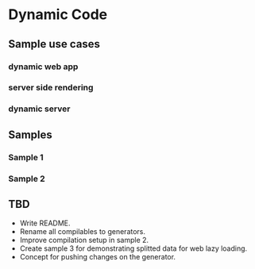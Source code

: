 # Dynamic Code

## Sample use cases

### dynamic web app

### server side rendering

### dynamic server

## Samples

### Sample 1

### Sample 2

## TBD

* Write README.
* Rename all compilables to generators.
* Improve compilation setup in sample 2.
* Create sample 3 for demonstrating splitted data for web lazy loading.
* Concept for pushing changes on the generator.